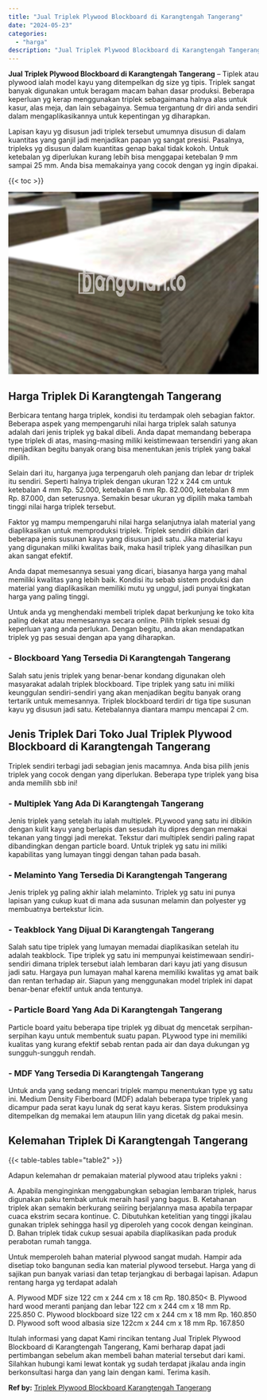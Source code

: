 ```yaml
---
title: "Jual Triplek Plywood Blockboard di Karangtengah Tangerang"
date: "2024-05-23"
categories: 
  - "harga"
description: "Jual Triplek Plywood Blockboard di Karangtengah Tangerang. Itulah informasi yang dapat Kami rincikan tentang Jual Triplek Plywood Blockboard di Karangtengah..."
---
```


**Jual Triplek Plywood Blockboard di Karangtengah Tangerang** – Tiplek atau plywood ialah model kayu yang ditempelkan dg size yg tipis. Triplek sangat banyak digunakan untuk beragam macam bahan dasar produksi. Beberapa keperluan yg kerap menggunakan triplek sebagaimana halnya alas untuk kasur, alas meja, dan lain sebagainya. Semua tergantung dr diri anda sendiri dalam mengaplikasikannya untuk kepentingan yg diharapkan.

Lapisan kayu yg disusun jadi triplek tersebut umumnya disusun di dalam kuantitas yang ganjil jadi menjadikan papan yg sangat presisi. Pasalnya, tripleks yg disusun dalam kuantitas genap bakal tidak kokoh. Untuk ketebalan yg diperlukan kurang lebih bisa menggapai ketebalan 9 mm sampai 25 mm. Anda bisa memakainya yang cocok dengan yg ingin dipakai.

{{< toc >}}

![Jual Triplek Plywood Blockboard di Karangtengah Tangerang](/images/jual-triplek-murah-30.png)

## Harga Triplek Di Karangtengah Tangerang

Berbicara tentang harga triplek, kondisi itu terdampak oleh sebagian faktor. Beberapa aspek yang mempengaruhi nilai harga triplek salah satunya adalah dari jenis triplek yg bakal dibeli. Anda dapat memandang beberapa type triplek di atas, masing-masing miliki keistimewaan tersendiri yang akan menjadikan begitu banyak orang bisa menentukan jenis triplek yang bakal dipilih.

Selain dari itu, harganya juga terpengaruh oleh panjang dan lebar dr triplek itu sendiri. Seperti halnya triplek dengan ukuran 122 x 244 cm untuk ketebalan 4 mm Rp. 52.000, ketebalan 6 mm Rp. 82.000, ketebalan 8 mm Rp. 87.000, dan seterusnya. Semakin besar ukuran yg dipilih maka tambah tinggi nilai harga triplek tersebut.

Faktor yg mampu mempengaruhi nilai harga selanjutnya ialah material yang diaplikasikan untuk memproduksi triplek. Triplek sendiri dibikin dari beberapa jenis susunan kayu yang disusun jadi satu. Jika material kayu yang digunakan miliki kwalitas baik, maka hasil triplek yang dihasilkan pun akan sangat efektif.

Anda dapat memesannya sesuai yang dicari, biasanya harga yang mahal memiliki kwalitas yang lebih baik. Kondisi itu sebab sistem produksi dan material yang diaplikasikan memiliki mutu yg unggul, jadi punyai tingkatan harga yang paling tinggi.

Untuk anda yg menghendaki membeli triplek dapat berkunjung ke toko kita paling dekat atau memesannya secara online. Pilih triplek sesuai dg keperluan yang anda perlukan. Dengan begitu, anda akan mendapatkan triplek yg pas sesuai dengan apa yang diharapkan.

### \- Blockboard Yang Tersedia Di Karangtengah Tangerang

Salah satu jenis triplek yang benar-benar kondang digunakan oleh masyarakat adalah triplek blockboard. Tipe triplek yang satu ini miliki keunggulan sendiri-sendiri yang akan menjadikan begitu banyak orang tertarik untuk memesannya. Triplek blockboard terdiri dr tiga tipe susunan kayu yg disusun jadi satu. Ketebalannya diantara mampu mencapai 2 cm.

## Jenis Triplek Dari Toko Jual Triplek Plywood Blockboard di Karangtengah Tangerang

Triplek sendiri terbagi jadi sebagian jenis macamnya. Anda bisa pilih jenis triplek yang cocok dengan yang diperlukan. Beberapa type triplek yang bisa anda memilih sbb ini!

### \- Multiplek Yang Ada Di Karangtengah Tangerang

Jenis triplek yang setelah itu ialah multiplek. PLywood yang satu ini dibikin dengan kulit kayu yang berlapis dan sesudah itu dipres dengan memakai tekanan yang tinggi jadi merekat. Tekstur dari multiplek sendiri paling rapat dibandingkan dengan particle board. Untuk triplek yg satu ini miliki kapabilitas yang lumayan tinggi dengan tahan pada basah.

### \- Melaminto Yang Tersedia Di Karangtengah Tangerang

Jenis triplek yg paling akhir ialah melaminto. Triplek yg satu ini punya lapisan yang cukup kuat di mana ada susunan melamin dan polyester yg membuatnya bertekstur licin.

### \- Teakblock Yang Dijual Di Karangtengah Tangerang

Salah satu tipe triplek yang lumayan memadai diaplikasikan setelah itu adalah teakblock. Tipe triplek yg satu ini mempunyai keistimewaan sendiri-sendiri dimana triplek tersebut ialah lembaran dari kayu jati yang disusun jadi satu. Hargaya pun lumayan mahal karena memiliki kwalitas yg amat baik dan rentan terhadap air. Siapun yang menggunakan model triplek ini dapat benar-benar efektif untuk anda tentunya.

### \- Particle Board Yang Ada Di Karangtengah Tangerang

Particle board yaitu beberapa tipe triplek yg dibuat dg mencetak serpihan-serpihan kayu untuk membentuk suatu papan. PLywood type ini memiliki kualitas yang kurang efektif sebab rentan pada air dan daya dukungan yg sungguh-sungguh rendah.

### \- MDF Yang Tersedia Di Karangtengah Tangerang

Untuk anda yang sedang mencari triplek mampu menentukan type yg satu ini. Medium Density Fiberboard (MDF) adalah beberapa type triplek yang dicampur pada serat kayu lunak dg serat kayu keras. Sistem produksinya ditempelkan dg memakai lem ataupun lilin yang dicetak dg pakai mesin.

## Kelemahan Triplek Di Karangtengah Tangerang

{{< table-tables table="table2" >}}

Adapun kelemahan dr pemakaian material plywood atau tripleks yakni :

A. Apabila menginginkan menggabungkan sebagian lembaran triplek, harus digunakan paku tembak untuk meraih hasil yang bagus. B. Ketahanan triplek akan semakin berkurang seiiring berjalannya masa apabila terpapar cuaca ekstrim secara kontinue. C. Dibutuhkan ketelitian yang tinggi jikalau gunakan triplek sehingga hasil yg diperoleh yang cocok dengan keinginan. D. Bahan triplek tidak cukup sesuai apabila diaplikasikan pada produk perabotan rumah tangga.

Untuk memperoleh bahan material plywood sangat mudah. Hampir ada disetiap toko bangunan sedia kan material plywood tersebut. Harga yang di sajikan pun banyak variasi dan tetap terjangkau di berbagai lapisan. Adapun rentang harga yg terdapat adalah

A. Plywood MDF size 122 cm x 244 cm x 18 cm Rp. 180.850< B. Plywood hard wood meranti panjang dan lebar 122 cm x 244 cm x 18 mm Rp. 225.850 C. Plywood blockboard size 122 cm x 244 cm x 18 mm Rp. 160.850 D. Plywood soft wood albasia size 122cm x 244 cm x 18 mm Rp. 167.850

Itulah informasi yang dapat Kami rincikan tentang Jual Triplek Plywood Blockboard di Karangtengah Tangerang, Kami berharap dapat jadi pertimbangan sebelum akan membeli bahan material tersebut dari kami. Silahkan hubungi kami lewat kontak yg sudah terdapat jikalau anda ingin berkonsultasi harga dan yang lain dengan kami. Terima kasih.

**Ref by:** [Triplek Plywood Blockboard Karangtengah Tangerang](https://id.wikipedia.org/wiki/Triplek)
